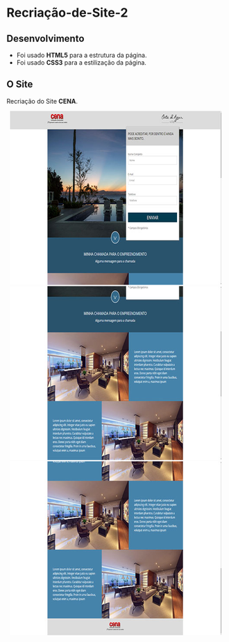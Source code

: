 # Recriação-de-Site-2
## Desenvolvimento
* Foi usado **HTML5** para a estrutura da página.
* Foi usado **CSS3** para a estilização da página.
## O Site
Recriação do Site **CENA**.

<p align="center"> <img src="https://github.com/DarlanNoetzold/Recria-o-de-Site-3/blob/master/CENA.jpg" /> <img src="https://github.com/DarlanNoetzold/Recria-o-de-Site-3/blob/master/CENA2.jpg" /> <img src="https://github.com/DarlanNoetzold/Recria-o-de-Site-3/blob/master/CENA3.jpg" /> </p>

